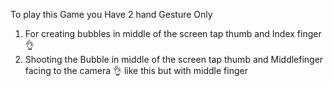 To play this Game you Have 2 hand Gesture Only
1. For creating bubbles in middle of the screen tap thumb and Index finger 👌
2. Shooting the Bubble in middle of the screen tap thumb and Middlefinger facing to the camera 👌 like this but with middle finger
